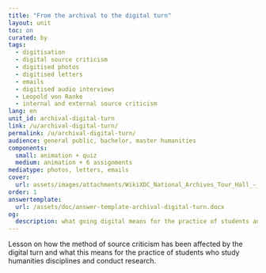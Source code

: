 ```yaml
---
title: "From the archival to the digital turn"
layout: unit
toc: on
curated: by
tags:
  - digitisation
  - digital source criticism
  - digitised photos
  - digitised letters
  - emails
  - digitised audio interviews
  - Leopold von Ranke
  - internal and external source criticism
lang: en
unit_id: archival-digital-turn
link: /u/archival-digital-turn/
permalink: /u/archival-digital-turn/
audience: general public, bachelor, master humanities
components:
  small: animation + quiz
  medium: animation + 6 assignments
mediatype: photos, letters, emails
cover:
  url: assets/images/attachments/WikiXDC_National_Archives_Tour_Hall_-_Stierch.jpg
order: 1
answertemplate:
  url: /assets/doc/answer-template-archival-digital-turn.docx
og:
  description: what going digital means for the practice of students and researchers of humanities disciplines
---
```


Lesson on how the method of source criticism has been affected by the digital turn and what this means for the practice of students who study humanities disciplines and conduct research.

<!-- more -->
